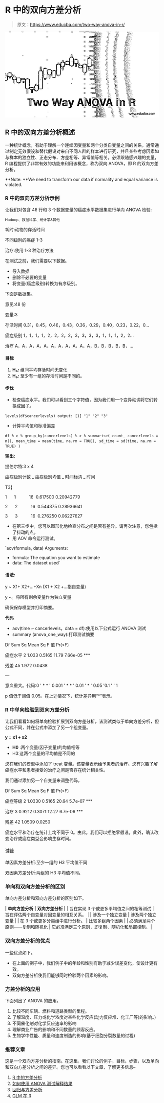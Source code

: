 # R 中的双向方差分析

> 原文：<https://www.educba.com/two-way-anova-in-r/>

![Two Way ANOVA in R](img/907ebdc778f3e524cf4b628e9bb30984.png)



## R 中的双向方差分析概述

一种统计概念，有助于理解一个连续因变量和两个分类自变量之间的关系，通常通过制定无效假设和替代假设对来自不同人群的样本进行研究，并且某些考虑因素如与样本的独立性、正态分布、方差相等、异常值等相关。必须跟随感兴趣的变量，R 编程提供了非常有效的功能来利用该概念，称为双向 ANOVA，即 R 的双向方差分析。

**Note: **We need to transform our data if normality and equal variance is violated.

### R 中的双向方差分析示例

让我们对包含 48 行和 3 个数据变量的癌症水平数据集进行单向 ANOVA 检验:

<small>Hadoop、数据科学、统计学&其他</small>

耗时:动物的存活时间

不同级别的癌症 1-3

治疗:使用 1-3 种治疗方法

在测试之前，我们需要以下数据。

*   导入数据
*   删除不必要的变量
*   将变量(癌症级别)转换为有序级别。

下面是数据集。

意见:48 份

变量:3

存活时间 <dbl>0.31，0.45，0.46，0.43，0.36，0.29，0.40，0.23，0.22，0…</dbl>

癌症级别 <ord>1，1，1，1，2，2，2，2，3，3，3，3，1，1，1，2，2…</ord>

治疗 <fctr>A，A，A，A，A，A，A，A，A，A，A，B，B，B，B，B，…</fctr>

#### 目标

1.  **H₀:** 组间平均存活时间无变化
2.  **H₀:** 至少有一组的存活时间是不同的。

#### 步伐

*   检查癌症水平。我们可以看到三个字符值，因为我们用一个变异动词将它们转换成因子。

`levels(df$cancerlevels)
output: [1] "1" "2" "3"`

*   计算平均值和标准偏差

`df % > %
group_by(cancerlevels) % > %
summarise(
count_ cancerlevels = n(),
mean_time = mean(time, na.rm = TRUE),
sd_time = sd(time, na.rm = TRUE)
)`

**输出:**

提伯尔特:3 x 4

癌症级别计数 _ 癌症级别均值 _ 时间标清 _ 时间

<ord><int><dbl>T3】</dbl></int></ord>

1      1           16  0.617500 0.20942779

2      2           16  0.544375 0.28936641

3      3           16  0.276250 0.06227627

*   在第三步中，您可以图形化地检查分布之间是否有差异。请再次注意，您包括了抖动的点。
*   用 AOV 命令运行测试。

`aov(formula, data)
Arguments:
- formula: The equation you want to estimate
- data: The dataset used`

#### 语法:

y ~ X1+ X2+…+Xn (X1 + X2 +…指自变量)

y ~。将所有剩余变量作为独立变量

确保保存模型并打印摘要。

**代码**

*   aov(time ~ cancerlevels，data = df):使用以下公式运行 ANOVA 测试
*   summary (anova_one_way):打印测试摘要

Df Sum Sq Mean Sq F 值 Pr(>F)

癌症水平 2 1.033 0.5165 11.79 7.66e-05 ***

残差 45 1.972 0.0438

—

意义重大。代码:0 ' * * ' 0.001 ' * * ' 0.01 ' * ' 0.05 '0.1 ' ' 1

p 值低于阈值 0.05。在上述情况下，统计差异用“*”表示。

### R 中单向检验到双向方差分析

让我们看看如何将单向检验扩展到双向方差分析。该测试类似于单向方差分析，但公式不同，并在公式中添加了另一个组变量。

**y = x1 + x2**

*   **H0** :两个变量(因子变量)的均值相等
*   H3:这两个变量的平均值是不同的

您在我们的模型中添加了 treat 变量。该变量表示给予患者的治疗。您有兴趣了解癌症水平和患者接受的治疗之间是否存在统计相关性。

我们通过添加另一个自变量来调整代码。

Df Sum Sq Mean Sq F 值 Pr(>F)

癌症等级 2 1.0330 0.5165 20.64 5.7e-07 ***

治疗 3 0.9212 0.3071 12.27 6.7e-06 ***

残差 42 1.0509 0.0250

癌症水平和治疗在统计上均不同于 0。由此，我们可以拒绝零假设。此外，确认改变治疗或癌症类型会影响生存时间。

#### 试验

单因素方差分析:至少一组的 H3 平均值不同

双因素方差分析:两组的 H3 平均值不同。

### 单向和双向方差分析的区别

单向方差分析和双向方差分析的区别如下。

| **单向方差分析** | **双向方差分析** |
| 旨在实现 3 个或更多平均值之间的相等测试 | 旨在评估两个自变量对因变量的相互关系。 |
| 涉及一个独立变量 | 涉及两个独立变量 |
| 在 3 个或更多分类组中进行分析。 | 比较多组两个因素 |
| 必须满足两个原则——复制和随机化 | 它必须满足三个原则，即复制、随机化和局部控制。 |

### 双向方差分析的优点

一些优点如下。

*   在上面的例子中，我们例子中的年龄和性别有助于减少误差变化，使设计更有效。
*   双向方差分析使我们能够同时检验两个因素的影响。

### 方差分析的应用

下面列出了 ANOVA 的应用。

1.  比较不同车辆、燃料和道路类型的里程。
2.  了解温度、压力或化学浓度对某些化学反应(动力反应堆、化工厂等)的影响。)
3.  不同催化剂对化学反应速率的影响
4.  理解商业广告的影响和不同数量的顾客反应。
5.  生物学中性能、质量和速度制造的影响(基于细胞分裂数量的过程)

### 推荐文章

这是一个双向方差分析的指南。在这里，我们讨论的例子，目标，步骤，以及单向和双向方差分析之间的差异。您也可以看看以下文章，了解更多信息–

1.  [R 中的方差分析](https://www.educba.com/anova-in-r/)
2.  [如何使用 ANOVA 测试解释结果](https://www.educba.com/interpreting-results-using-anova/)
3.  [回归与方差分析](https://www.educba.com/regression-vs-anova/)
4.  [GLM 在 R](https://www.educba.com/glm-in-r/)





